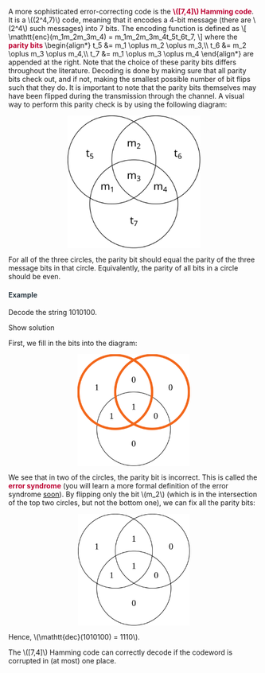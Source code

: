 <p>A more sophisticated error-correcting code is the <span style="color: #bc0031;"><strong>\([7,4]\) Hamming code</strong></span>. It is a \((2^4,7)\) code, meaning that it encodes a 4-bit message (there are \(2^4\) such messages) into 7 bits. The encoding function is defined as \[ \mathtt{enc}(m_1m_2m_3m_4) = m_1m_2m_3m_4t_5t_6t_7, \] where the <span style="color: #bc0031;"><strong>parity bits</strong></span> \begin{align*} t_5 &amp;= m_1 \oplus m_2 \oplus m_3,\\ t_6 &amp;= m_2 \oplus m_3 \oplus m_4,\\ t_7 &amp;= m_1 \oplus m_3 \oplus m_4 \end{align*} are appended at the right. Note that the choice of these parity bits differs throughout the literature. Decoding is done by making sure that all parity bits check out, and if not, making the smallest possible number of bit flips such that they do. It is important to note that the parity bits themselves may have been flipped during the transmission through the channel. A visual way to perform this parity check is by using the following diagram:</p>
<p><img style="display: block; margin-left: auto; margin-right: auto;" src="/docs/public/img/218357?verifier=AUsUca6sIpRBhLxAXCuLRKLWK3OTECcfIvSSCC18" alt="Decoding Scheme for the Hamming Code" width="267" height="267" data-api-endpoint="https://canvas.uva.nl/api/v1/courses/2205/files/218357" data-api-returntype="File"></p>
<p>For all of the three circles, the parity bit should equal the parity of the three message bits in that circle. Equivalently, the parity of all bits in a circle should be even.</p>
<div class="content-box pad-box-mini border border-trbl border-round">
<h4 style="color: #2d3b45;"><strong>Example</strong></h4>
Decode the string 1010100.
<p><span class="element_toggler" role="button" aria-controls="group1" aria-label="Toggler" aria-expanded="false"><span class="Button">Show solution</span></span></p>
<div id="group1" style="">
<div class="content-box">First, we fill in the bits into the diagram:
<p><img style="display: block; margin-left: auto; margin-right: auto;" src="/docs/public/img/218358?verifier=SLtBLtmvpOjyWa7ue1f939S3obA5XWYyXp0kn5Bg" alt="Hamming Code Example Pt 1" width="226" height="225" data-api-endpoint="https://canvas.uva.nl/api/v1/courses/2205/files/218358" data-api-returntype="File"></p>
We see that in two of the circles, the parity bit is incorrect. This is called the <span style="color: #bc0031;"><strong>error syndrome</strong></span> (you will learn a more formal definition of the error syndrome <a title="Generalization: Linear Codes" href="https://canvas.uva.nl/courses/2205/pages/generalization-linear-codes" data-api-endpoint="https://canvas.uva.nl/api/v1/courses/2205/pages/generalization-linear-codes" data-api-returntype="Page">soon</a>). By flipping only the bit \(m_2\) (which is in the intersection of the top two circles, but not the bottom one), we can fix all the parity bits:
<p><img style="display: block; margin-left: auto; margin-right: auto;" src="/docs/public/img/218359?verifier=YXuaoY9Ky99RwuCVwy3L81farWJoGSRdy5AGXLjo" alt="Hamming Code Example, Pt 2" width="225" height="225" data-api-endpoint="https://canvas.uva.nl/api/v1/courses/2205/files/218359" data-api-returntype="File"></p>
Hence, \(\mathtt{dec}(1010100) = 1110\).</div>
</div>
</div>
<p>The \([7,4]\) Hamming code can correctly decode if the codeword is corrupted in (at most) one place.</p>